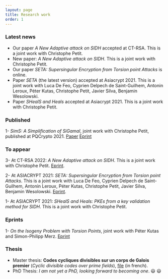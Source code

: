 ```yaml
---
layout: page
title: Research work
order: 1
---
```


###  Latest news
- Our paper *A New Adaptive attack on SIDH* accepted at CT-RSA. This is a joint work with Christophe Petit. 
- New paper: *A New Adaptive attack on SIDH*. This is a joint work with Christophe Petit.   
- Our paper *SETA: Supersingular Encryption from Torsion point Attacks* is online.  
- Paper *SETA* (the latest version) accepted at Asiacrypt 2021. This is a joint work with Luca De Feo, Cyprien Delpech de Saint-Guilhem, Antonin Leroux, Péter Kutas, Christophe Petit, Javier Silva, Benjamin Wesolowski.
- Paper *SHealS and Heals* accepted at Asiacrypt 2021. This is a joint work with Christophe Petit.
 

### Published 
1- *SimS: A Simplification of SiGamal*,  joint work with Christophe Petit, published at PQCrypto 2021. [Paper](https://link.springer.com/chapter/10.1007/978-3-030-81293-5_15) [Eprint](https://eprint.iacr.org/2021/218)

### To appear 
3- At CT-RSA 2022: *A New Adaptive attack on SIDH*. This is a joint work with Christophe Petit.  [Eprint](https://eprint.iacr.org/2021/1322).

2- At ASIACRYPT 2021: *SETA: Supersingular Encryption from Torsion point Attacks*. This is a joint work with Luca De Feo, Cyprien Delpech de Saint-Guilhem, Antonin Leroux, Péter Kutas, Christophe Petit, Javier Silva, Benjamin Wesolowski. [Eprint](https://eprint.iacr.org/2019/1291).

1- At ASIACRYPT 2021: *SHealS and Heals: PKEs from a key validation method for SIDH*. This is a joint work with Christophe Petit. 

### Eprints 
1- *On the Isogeny Problem with Torsion Points*, joint work with Péter Kutas and Simon-Philipp Merz. [Eprint](https://eprint.iacr.org/2021/153) 

### Thesis

- Master thesis: **Codes cycliques divisibles sur un corps de Galois premier** (*Cyclic divisible codes over prime fields*), [file](https://github.com/BorisFouotsa/BorisFouotsa.github.io/blob/main/files/MasterThesisBF.pdf?raw=true) (in french).
- PhD Thesis: *I am not yet a PhD, looking forward to becoming one*. :smiley: :smiley:
